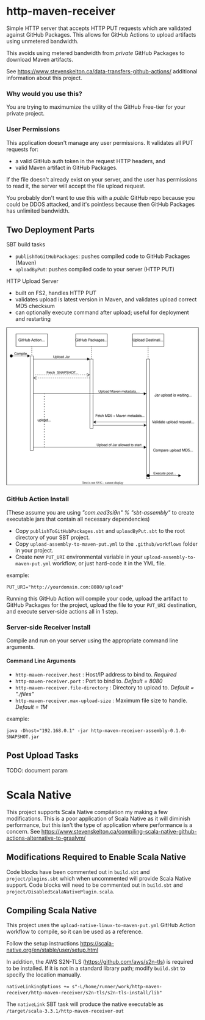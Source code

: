 # http-maven-receiver

Simple HTTP server that accepts HTTP PUT requests which are validated against GitHub Packages.
This allows for GitHub Actions to upload artifacts using unmetered bandwidth.

This avoids using metered bandwidth from *private* GitHub Packages to download Maven artifacts.

See https://www.stevenskelton.ca/data-transfers-github-actions/ additional information about this project.


### Why would you use this?

You are trying to maximumize the utility of the GitHub Free-tier for your private project.

### User Permissions 

This application doesn't manage any user permissions. It validates all PUT requests for:
- a valid GitHub auth token in the request HTTP headers, and
- valid Maven artifact in GitHub Packages.

If the file doesn't already exist on your server, and the user has permissions to read it, the server will accept the file upload request.

You probably don't want to use this with a *public* GitHub repo because you could be DDOS attacked, and it's pointless because then GitHub Packages has unlimited bandwidth.


## Two Deployment Parts

SBT build tasks
- `publishToGitHubPackages`: pushes compiled code to GitHub Packages (Maven)
- `uploadByPut`: pushes compiled code to your server (HTTP PUT)

HTTP Upload Server
- built on FS2, handles HTTP PUT
- validates upload is latest version in Maven, and validates upload correct MD5 checksum
- can optionally execute command after upload; useful for deployment and restarting

![Request Flow](./requests.drawio.svg)

### GitHub Action Install

(These assume you are using _"com.eed3si9n" % "sbt-assembly"_ to create executable jars that contain all necessary dependencies)

- Copy `publishToGitHubPackages.sbt` and `uploadByPut.sbt` to the root directory of your SBT project.
- Copy `upload-assembly-to-maven-put.yml` to the `.github/workflows` folder in your project.
- Create new `PUT_URI` environmental variable in your `upload-assembly-to-maven-put.yml` workflow, or just hard-code it in the YML file.

example:
```
PUT_URI="http://yourdomain.com:8080/upload"
```

Running this GitHub Action will compile your code, upload the artifact to GitHub Packages for the project, upload the file to your `PUT_URI` destination, and execute server-side actions all in 1 step.

### Server-side Receiver Install

Compile and run on your server using the appropriate command line arguments.

#### Command Line Arguments

- `http-maven-receiver.host` : Host/IP address to bind to.  _Required_
- `http-maven-receiver.port` : Port to bind to. _Default = 8080_
- `http-maven-receiver.file-directory` : Directory to upload to. _Default = "./files"_
- `http-maven-receiver.max-upload-size` : Maximum file size to handle. _Default = 1M_

example:
```
java -Dhost="192.168.0.1" -jar http-maven-receiver-assembly-0.1.0-SNAPSHOT.jar
```

## Post Upload Tasks

TODO: document param


# Scala Native

This project supports Scala Native compilation my making a few modifications. This is a poor application of Scala Native as it will diminish performance, but this isn't the type of application 
where performance is a concern.
See https://www.stevenskelton.ca/compiling-scala-native-github-actions-alternative-to-graalvm/

## Modifications Required to Enable Scala Native

Code blocks have been commented out in `build.sbt` and `project/plugins.sbt` which when uncommented will provide Scala Native support.
Code blocks will need to be commented out in `build.sbt` and `project/DisabledScalaNativePlugin.scala`.

## Compiling Scala Native

This project uses the `upload-native-linux-to-maven-put.yml` GitHub Action workflow to compile, so it can be used as a reference.

Follow the setup instructions https://scala-native.org/en/stable/user/setup.html

In addition, the AWS S2N-TLS (https://github.com/aws/s2n-tls) is required to be installed.
If it is not in a standard library path; modify `build.sbt` to specify the location manually.

```
nativeLinkingOptions += s"-L/home/runner/work/http-maven-receiver/http-maven-receiver/s2n-tls/s2n-tls-install/lib"
```

The `nativeLink` SBT task will produce the native executable as `/target/scala-3.3.1/http-maven-receiver-out`

